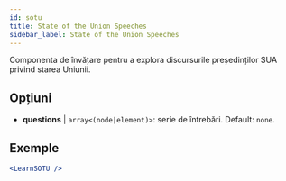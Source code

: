 ```yaml
---
id: sotu
title: State of the Union Speeches
sidebar_label: State of the Union Speeches
---
```


Componenta de învățare pentru a explora discursurile președinților SUA privind starea Uniunii.

## Opțiuni

* __questions__ | `array<(node|element)>`: serie de întrebări. Default: `none`.


## Exemple

```jsx live
<LearnSOTU />
```

